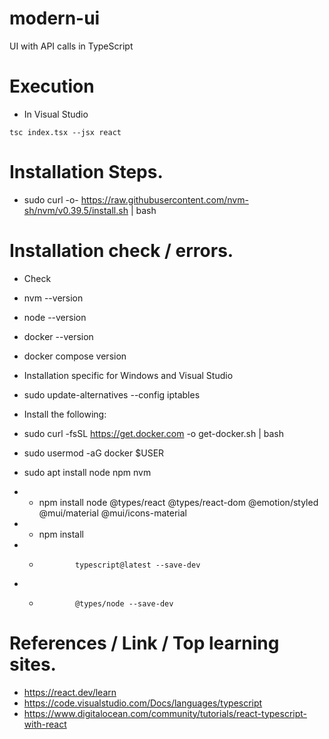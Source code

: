 # modern-ui
UI with API calls in TypeScript


# Execution

 - In Visual Studio

 ```
 tsc index.tsx --jsx react
 ```

# Installation Steps.
 -  sudo curl -o- https://raw.githubusercontent.com/nvm-sh/nvm/v0.39.5/install.sh | bash

# Installation check / errors.
 - Check
  - nvm --version
  - node --version
  - docker --version
  - docker compose version

 - Installation specific for Windows and Visual Studio
  - sudo update-alternatives --config iptables
 
 - Install the following:
  - sudo curl -fsSL https://get.docker.com -o get-docker.sh | bash
   - sudo usermod -aG docker $USER
  - sudo apt install node npm nvm
  - - npm install node @types/react @types/react-dom @emotion/styled @mui/material @mui/icons-material 
  - - npm install 
  - -             typescript@latest --save-dev 
  - -             @types/node --save-dev

# References / Link / Top learning sites.
 - https://react.dev/learn
 - https://code.visualstudio.com/Docs/languages/typescript
 - https://www.digitalocean.com/community/tutorials/react-typescript-with-react
